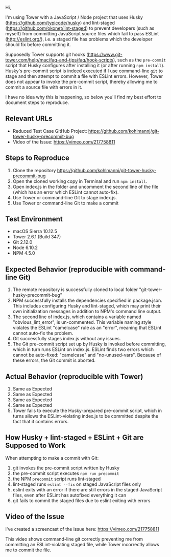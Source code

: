 Hi,

I'm using Tower with a JavaScript / Node project that uses Husky (https://github.com/typicode/husky) and lint-staged (https://github.com/okonet/lint-staged) to prevent developers (such as myself) from committing JavaScript source files which fail to pass ESLint (http://eslint.org/), i.e. a staged file has problems which the developer should fix before committing it.

Supposedly Tower supports git hooks (https://www.git-tower.com/help/mac/faq-and-tips/faq/hook-scripts), such as the `pre-commit` script that Husky configures after installing it (or after running `npm install`). Husky's pre-commit script is indeed executed if I use command-line `git` to stage and then attempt to commit a file with ESLint errors. However, Tower does not appear to invoke the pre-commit script, thereby allowing me to commit a source file with errors in it.

I have no idea why this is happening, so below you'll find my best effort to document steps to reproduce.

## Relevant URLs
- Reduced Test Case GitHub Project: https://github.com/kohlmannj/git-tower-husky-precommit-bug
- Video of the Issue: https://vimeo.com/217758811

## Steps to Reproduce
1. Clone the repository https://github.com/kohlmannj/git-tower-husky-precommit-bug
2. Open the cloned working copy in Terminal and run `npm install`.
3. Open index.js in the folder and uncomment the second line of the file (which has an error which ESLint cannot auto-fix).
4. Use Tower or command-line Git to stage index.js.
5. Use Tower or command-line Git to make a commit

## Test Environment
- macOS Sierra 10.12.5
- Tower 2.6.1 (Build 347)
- Git 2.12.0
- Node 6.10.2
- NPM 4.5.0

## Expected Behavior (reproducible with command-line Git)
1. The remote repository is successfully cloned to local folder "git-tower-husky-precommit-bug"
2. NPM successfully installs the dependencies specified in package.json. This includes configuring Husky and lint-staged, which may print their own initialization messages in addition to NPM's command line output.
3. The second line of index.js, which contains a variable named "obvious_lint_error", is un-commented. This variable naming style violates the ESLint "camelcase" rule as an "error", meaning that ESLint cannot auto-fix the problem.
4. Git successfully stages index.js without any issues.
5. The Git pre-commit script set up by Husky is invoked before committing, which in turn runs ESLint on index.js. ESLint finds two errors which cannot be auto-fixed: "camelcase" and "no-unused-vars". Because of these errors, the Git commit is aborted.

## Actual Behavior (reproducible with Tower)
1. Same as Expected
2. Same as Expected 
3. Same as Expected
4. Same as Expected
5. Tower fails to execute the Husky-prepared pre-commit script, which in turns allows the ESLint-violating index.js to be committed despite the fact that it contains errors.

## How Husky + lint-staged + ESLint + Git are Supposed to Work
When attempting to make a commit with Git:

1. git invokes the pre-commit script written by Husky
2. the pre-commit script executes `npm run precommit`
3. the NPM `precommit` script runs lint-staged
4. lint-staged runs `eslint --fix` on staged JavaScript files only
5. eslint exits with an error if there are still errors in the staged JavaScript files, even after ESLint has autofixed everything it can
6. git fails to commit the staged files due to eslint exiting with errors

## Video of the Issue
I've created a screencast of the issue here: https://vimeo.com/217758811

This video shows command-line git correctly preventing me from committing an ESLint-violating staged file, while Tower incorrectly allows me to commit the file.
